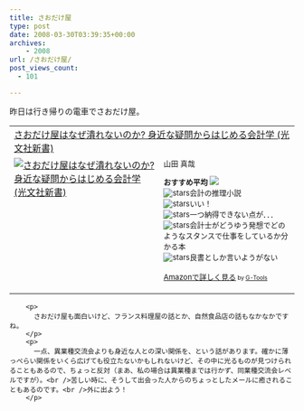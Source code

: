 ```yaml
---
title: さおだけ屋
type: post
date: 2008-03-30T03:39:35+00:00
archives:
    - 2008
url: /さおだけ屋/
post_views_count:
  - 101

---
```

昨日は行き帰りの電車でさおだけ屋。

<table cellpadding="5" border="0">
  <tr>
    <td colspan="2">
      <a href="http://www.amazon.co.jp/gp/redirect.html%3FASIN=4334032915%26tag=konnokiyotaka-22%26lcode=xm2%26cID=2025%26ccmID=165953%26location=/o/ASIN/4334032915%253FSubscriptionId=0G91FPYVW6ZGWBH4Y9G2" target="_blank">さおだけ屋はなぜ潰れないのか? 身近な疑問からはじめる会計学 (光文社新書)</a><img height="1" alt="" src="http://www.assoc-amazon.jp/e/ir?t=konnokiyotaka-22&l=ur2&o=9" width="1" border="0" />
    </td>
  </tr>
  
  <tr>
    <td valign="top">
      <a href="http://www.amazon.co.jp/gp/redirect.html%3FASIN=4334032915%26tag=konnokiyotaka-22%26lcode=xm2%26cID=2025%26ccmID=165953%26location=/o/ASIN/4334032915%253FSubscriptionId=0G91FPYVW6ZGWBH4Y9G2" target="_blank"><img alt="さおだけ屋はなぜ潰れないのか? 身近な疑問からはじめる会計学 (光文社新書)" src="https://i2.wp.com/ecx.images-amazon.com/images/I/216GA4CKGZL.jpg" border="0" data-recalc-dims="1" /></a>
    </td>
    <td valign="top">
      <font size="-1">山田 真哉 </p>
      <p>
        <strong>おすすめ平均</strong> <img src="https://i2.wp.com/g-images.amazon.com/images/G/01/detail/stars-4-0.gif" data-recalc-dims="1" /><br /><img alt="stars" src="https://i2.wp.com/g-images.amazon.com/images/G/01/detail/stars-4-0.gif" data-recalc-dims="1" />会計の推理小説<br /><img alt="stars" src="https://i1.wp.com/g-images.amazon.com/images/G/01/detail/stars-5-0.gif" data-recalc-dims="1" />いい！<br /><img alt="stars" src="https://i0.wp.com/g-images.amazon.com/images/G/01/detail/stars-3-0.gif" data-recalc-dims="1" />一つ納得できない点が．．．<br /><img alt="stars" src="https://i2.wp.com/g-images.amazon.com/images/G/01/detail/stars-4-0.gif" data-recalc-dims="1" />会計士がどうゆう発想でどのようなスタンスで仕事をしているか分かる本<br /><img alt="stars" src="https://i1.wp.com/g-images.amazon.com/images/G/01/detail/stars-5-0.gif" data-recalc-dims="1" />良書としか言いようがない
      </p>
      <p>
        <a href="http://www.amazon.co.jp/gp/redirect.html%3FASIN=4334032915%26tag=konnokiyotaka-22%26lcode=xm2%26cID=2025%26ccmID=165953%26location=/o/ASIN/4334032915%253FSubscriptionId=0G91FPYVW6ZGWBH4Y9G2" target="_blank">Amazonで詳しく見る</a></font><font size="-2"> by <a href="http://www.goodpic.com/mt/aws/index.html">G-Tools</a></font></td> </tr> </tbody> </table> 
        
        <p>
          さおだけ屋も面白いけど、フランス料理屋の話とか、自然食品店の話もなかなかですね。
        </p>
        <p>
          一点、異業種交流会よりも身近な人との深い関係を、という話があります。確かに薄っぺらい関係をいくら広げても役立たないかもしれないけど、その中に光るものが見つけられることもあるので、ちょっと反対（まあ、私の場合は異業種までは行かず、同業種交流会レベルですが）。<br />苦しい時に、そうして出会った人からのちょっとしたメールに癒されることもあるのです。<br />外に出よう！
        </p>